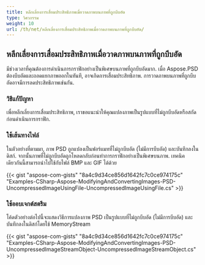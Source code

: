 ```yaml
---
title: หลีกเลี่ยงการเสื่อมประสิทธิภาพเมื่อวาดภาพบนภาพที่ถูกบีบอัด
type: วิศวกรรม
weight: 10
url: /th/net/หลีกเลี่ยงการเสื่อมประสิทธิภาพเมื่อวาดภาพบนภาพที่ถูกบีบอัด/
---
```


## **หลีกเลี่ยงการเสื่อมประสิทธิภาพเมื่อวาดภาพบนภาพที่ถูกบีบอัด**
มีช่วงเวลาที่คุณต้องการดำเนินการกราฟิกอย่างเป็นพิเศษบนภาพที่ถูกบีบอัดมาก. เมื่อ Aspose.PSD ต้องบีบอัดและถอดแยกภาพออกในทันที, อาจเกิดการเสื่อมประสิทธิภาพ. การวาดภาพบนภาพที่ถูกบีบอัดอาจมีการลดประสิทธิภาพเช่นกัน.
### **วิธีแก้ปัญหา**
เพื่อหลีกเลี่ยงการเสื่อมประสิทธิภาพ, เราขอแนะนำให้คุณแปลงภาพเป็นรูปแบบที่ไม่ถูกบีบอัดหรือสกัดก่อนดำเนินการกราฟิก.
### **ใช้เส้นทางไฟล์**
ในตัวอย่างที่ตามมา, ภาพ PSD ถูกแปลงเป็นฟอร์แมทที่ไม่ถูกบีบอัด (ไม่มีการบีบอัด) และบันทึกลงในดิสก์. จากนั้นภาพที่ไม่ถูกบีบอัดถูกโหลดกลับก่อนทำการกราฟิกอย่างเป็นพิเศษบนภาพ. เทคนิคเดียวกันนี้สามารถนำไปใช้กับไฟล์ BMP และ GIF ได้ด้วย


{{< gist "aspose-com-gists" "8a4c9d34ce856d1642fc7c0ce974175c" "Examples-CSharp-Aspose-ModifyingAndConvertingImages-PSD-UncompressedImageUsingFile-UncompressedImageUsingFile.cs" >}}
### **ใช้ออบเจกต์สตรีม**
โค้ดตัวอย่างต่อไปนี้จะแสดงวิธีการแปลงภาพ PSD เป็นรูปแบบที่ไม่ถูกบีบอัด (ไม่มีการบีบอัด) และบันทึกลงในดิสก์โดยใช้ MemoryStream


{{< gist "aspose-com-gists" "8a4c9d34ce856d1642fc7c0ce974175c" "Examples-CSharp-Aspose-ModifyingAndConvertingImages-PSD-UncompressedImageStreamObject-UncompressedImageStreamObject.cs" >}}

